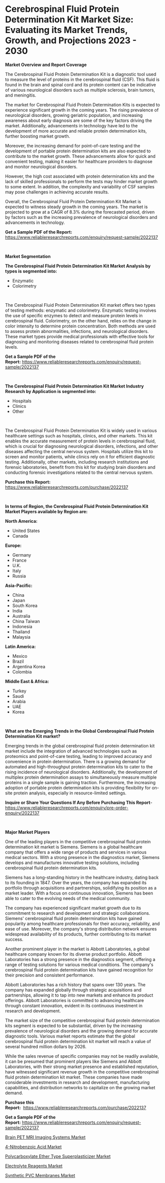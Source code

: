 <p><h1>Cerebrospinal Fluid Protein Determination Kit Market Size: Evaluating its Market Trends, Growth, and Projections 2023 - 2030</h1></p><p><strong>Market Overview and Report Coverage</strong></p>
<p><p>The Cerebrospinal Fluid Protein Determination Kit is a diagnostic tool used to measure the level of proteins in the cerebrospinal fluid (CSF). This fluid is found in the brain and spinal cord and its protein content can be indicative of various neurological disorders such as multiple sclerosis, brain tumors, and meningitis.</p><p>The market for Cerebrospinal Fluid Protein Determination Kits is expected to experience significant growth in the coming years. The rising prevalence of neurological disorders, growing geriatric population, and increasing awareness about early diagnosis are some of the key factors driving the market. Additionally, advancements in technology have led to the development of more accurate and reliable protein determination kits, further boosting market growth.</p><p>Moreover, the increasing demand for point-of-care testing and the development of portable protein determination kits are also expected to contribute to the market growth. These advancements allow for quick and convenient testing, making it easier for healthcare providers to diagnose and monitor neurological disorders.</p><p>However, the high cost associated with protein determination kits and the lack of skilled professionals to perform the tests may hinder market growth to some extent. In addition, the complexity and variability of CSF samples may pose challenges in achieving accurate results.</p><p>Overall, the Cerebrospinal Fluid Protein Determination Kit Market is expected to witness steady growth in the coming years. The market is projected to grow at a CAGR of 8.3% during the forecasted period, driven by factors such as the increasing prevalence of neurological disorders and advancements in technology.</p></p>
<p><strong>Get a Sample PDF of the Report:</strong> <a href="https://www.reliableresearchreports.com/enquiry/request-sample/2022137">https://www.reliableresearchreports.com/enquiry/request-sample/2022137</a></p>
<p>&nbsp;</p>
<p><strong>Market Segmentation</strong></p>
<p><strong>The Cerebrospinal Fluid Protein Determination Kit Market Analysis by types is segmented into:</strong></p>
<p><ul><li>Enzymatic</li><li>Colorimetry</li></ul></p>
<p>&nbsp;</p>
<p><p>The Cerebrospinal Fluid Protein Determination Kit market offers two types of testing methods: enzymatic and colorimetry. Enzymatic testing involves the use of specific enzymes to detect and measure protein levels in cerebrospinal fluid. Colorimetry, on the other hand, relies on the change in color intensity to determine protein concentration. Both methods are used to assess protein abnormalities, infections, and neurological disorders. These market types provide medical professionals with effective tools for diagnosing and monitoring diseases related to cerebrospinal fluid protein levels.</p></p>
<p><strong>Get a Sample PDF of the Report:</strong>&nbsp;<a href="https://www.reliableresearchreports.com/enquiry/request-sample/2022137">https://www.reliableresearchreports.com/enquiry/request-sample/2022137</a></p>
<p>&nbsp;</p>
<p><strong>The Cerebrospinal Fluid Protein Determination Kit Market Industry Research by Application is segmented into:</strong></p>
<p><ul><li>Hospitals</li><li>Clinics</li><li>Other</li></ul></p>
<p>&nbsp;</p>
<p><p>The Cerebrospinal Fluid Protein Determination Kit is widely used in various healthcare settings such as hospitals, clinics, and other markets. This kit enables the accurate measurement of protein levels in cerebrospinal fluid, which is crucial for diagnosing neurological disorders, infections, and other diseases affecting the central nervous system. Hospitals utilize this kit to screen and monitor patients, while clinics rely on it for efficient diagnostic testing. Additionally, other markets, including research institutions and forensic laboratories, benefit from this kit for studying brain disorders and conducting forensic investigations related to the central nervous system.</p></p>
<p><strong>Purchase this Report:</strong>&nbsp; <a href="https://www.reliableresearchreports.com/purchase/2022137">https://www.reliableresearchreports.com/purchase/2022137</a></p>
<p>&nbsp;</p>
<p><strong>In terms of Region, the Cerebrospinal Fluid Protein Determination Kit Market Players available by Region are:</strong></p>
<p>
    <p> <strong> North America: </strong>
        <ul>
            <li>United States</li>
            <li>Canada</li>
        </ul>
        </p> 
    <p> <strong> Europe: </strong>
        <ul>
            <li>Germany</li>
            <li>France</li>
            <li>U.K.</li>
            <li>Italy</li>
            <li>Russia</li>
        </ul>
        </p> 
    <p> <strong> Asia-Pacific: </strong>
        <ul>
            <li>China</li>
            <li>Japan</li>
            <li>South Korea</li>
            <li>India</li>
            <li>Australia</li>
            <li>China Taiwan</li>
            <li>Indonesia</li>
            <li>Thailand</li>
            <li>Malaysia</li>
        </ul>
        </p> 
    <p> <strong> Latin America: </strong>
        <ul>
            <li>Mexico</li>
            <li>Brazil</li>
            <li>Argentina Korea</li>
            <li>Colombia</li>
        </ul>
        </p> 
    <p> <strong> Middle East & Africa: </strong>
        <ul>
            <li>Turkey</li>
            <li>Saudi</li>
            <li>Arabia</li>
            <li>UAE</li>
            <li>Korea</li>
        </ul>
    </p>
    </p>
<p>&nbsp;</p>
<p><strong>What are the Emerging Trends in the Global Cerebrospinal Fluid Protein Determination Kit market?</strong></p>
<p><p>Emerging trends in the global cerebrospinal fluid protein determination kit market include the integration of advanced technologies such as proteomics and point-of-care testing, leading to improved accuracy and convenience in protein determination. There is a growing demand for automated and high-throughput protein determination kits to cater to the rising incidence of neurological disorders. Additionally, the development of multiplex protein determination assays to simultaneously measure multiple proteins in a single sample is gaining traction. Furthermore, the increasing adoption of portable protein determination kits is providing flexibility for on-site protein analysis, especially in resource-limited settings.</p></p>
<p><strong>Inquire or Share Your Questions If Any Before Purchasing This Report</strong>- <a href="https://www.reliableresearchreports.com/enquiry/pre-order-enquiry/2022137">https://www.reliableresearchreports.com/enquiry/pre-order-enquiry/2022137</a></p>
<p>&nbsp;</p>
<p><strong>Major Market Players</strong></p>
<p><p>One of the leading players in the competitive cerebrospinal fluid protein determination kit market is Siemens. Siemens is a global healthcare company that offers a wide range of products and services in various medical sectors. With a strong presence in the diagnostics market, Siemens develops and manufactures innovative testing solutions, including cerebrospinal fluid protein determination kits.</p><p>Siemens has a long-standing history in the healthcare industry, dating back to its founding in 1847. Over the years, the company has expanded its portfolio through acquisitions and partnerships, solidifying its position as a market leader. With a focus on continuous innovation, Siemens has been able to cater to the evolving needs of the medical community.</p><p>The company has experienced significant market growth due to its commitment to research and development and strategic collaborations. Siemens' cerebrospinal fluid protein determination kits have gained popularity among healthcare professionals for their accuracy, reliability, and ease of use. Moreover, the company's strong distribution network ensures widespread availability of its products, further contributing to its market success.</p><p>Another prominent player in the market is Abbott Laboratories, a global healthcare company known for its diverse product portfolio. Abbott Laboratories has a strong presence in the diagnostics segment, offering a range of testing solutions for various medical conditions. The company's cerebrospinal fluid protein determination kits have gained recognition for their precision and consistent performance.</p><p>Abbott Laboratories has a rich history that spans over 130 years. The company has expanded globally through strategic acquisitions and partnerships, allowing it to tap into new markets and enhance its product offerings. Abbott Laboratories is committed to advancing healthcare through constant innovation, evident in its continuous investment in research and development.</p><p>The market size of the competitive cerebrospinal fluid protein determination kits segment is expected to be substantial, driven by the increasing prevalence of neurological disorders and the growing demand for accurate diagnostic tools. Various market reports estimate that the global cerebrospinal fluid protein determination kit market will reach a value of several hundred million dollars by 2026.</p><p>While the sales revenue of specific companies may not be readily available, it can be presumed that prominent players like Siemens and Abbott Laboratories, with their strong market presence and established reputation, have witnessed significant revenue growth in the competitive cerebrospinal fluid protein determination kit market. These companies have made considerable investments in research and development, manufacturing capabilities, and distribution networks to capitalize on the growing market demand.</p></p>
<p><strong>Purchase this Report:</strong>&nbsp;&nbsp;<a href="https://www.reliableresearchreports.com/purchase/2022137">https://www.reliableresearchreports.com/purchase/2022137</a></p>
<p></p>
<p><strong>Get a Sample PDF of the Report:</strong>&nbsp;<a href="https://www.reliableresearchreports.com/enquiry/request-sample/2022137">https://www.reliableresearchreports.com/enquiry/request-sample/2022137</a></p>
<p><p><a href="https://github.com/Chiragrp22/Market-Research-Report-List-1/blob/main/brain-pet-mri-imaging-systems-market.md">Brain PET MRI Imaging Systems Market</a></p><p><a href="https://medium.com/@viksingh034/4-nitrobenzoic-acid-market-size-market-outlook-and-market-forecast-2023-to-2030-7c3ffc3ea194">4-Nitrobenzoic Acid Market</a></p><p><a href="https://medium.com/@amayabeahan/polycarboxylate-ether-type-superplasticizer-market-insights-into-market-cagr-market-trends-and-36900923ca91">Polycarboxylate Ether Type Superplasticizer Market</a></p><p><a href="https://github.com/ChiragRP21/Market-Research-Report-List-1/blob/main/electrolyte-reagents-market.md">Electrolyte Reagents Market</a></p><p><a href="https://medium.com/@lavernacole2023/decoding-synthetic-pvc-membranes-market-metrics-market-share-trends-and-growth-patterns-4642ab3a9956">Synthetic PVC Membranes Market</a></p></p>